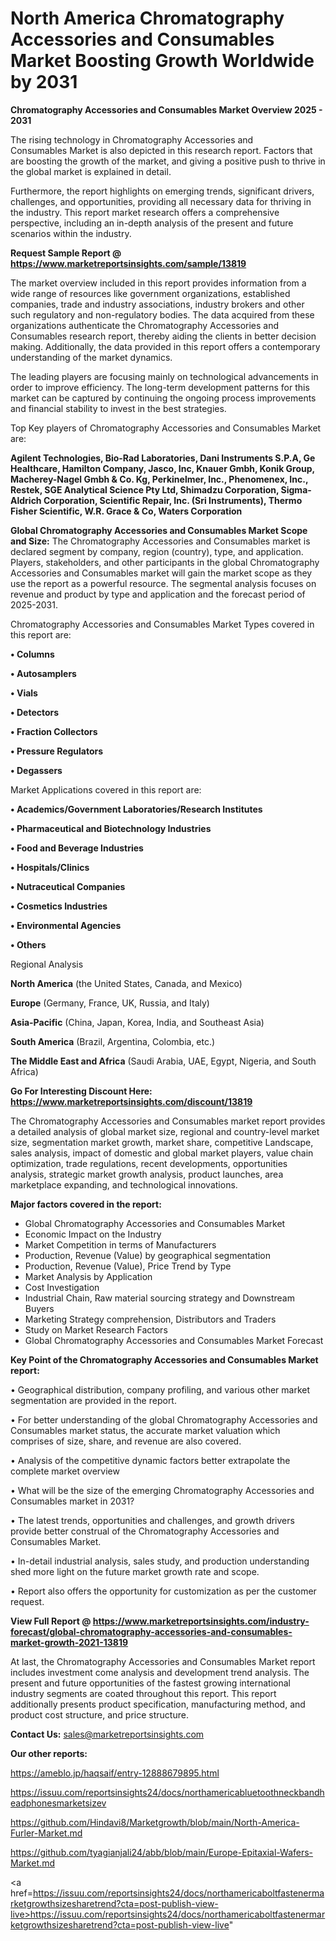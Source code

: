 # North America Chromatography Accessories and Consumables Market Boosting Growth Worldwide by 2031

<Strong> Chromatography Accessories and Consumables Market Overview 2025 - 2031</strong>

The rising technology in Chromatography Accessories and Consumables Market is also depicted in this research report. Factors that are boosting the growth of the market, and giving a positive push to thrive in the global market is explained in detail.

Furthermore, the report highlights on emerging trends, significant drivers, challenges, and opportunities, providing all necessary data for thriving in the industry. This report market research offers a comprehensive perspective, including an in-depth analysis of the present and future scenarios within the industry.

<strong>Request Sample Report @ <a href=https://www.marketreportsinsights.com/sample/13819>https://www.marketreportsinsights.com/sample/13819</a></strong>

The market overview included in this report provides information from a wide range of resources like government organizations, established companies, trade and industry associations, industry brokers and other such regulatory and non-regulatory bodies. The data acquired from these organizations authenticate the Chromatography Accessories and Consumables research report, thereby aiding the clients in better decision making. Additionally, the data provided in this report offers a contemporary understanding of the market dynamics.

The leading players are focusing mainly on technological advancements in order to improve efficiency. The long-term development patterns for this market can be captured by continuing the ongoing process improvements and financial stability to invest in the best strategies.

Top Key players of Chromatography Accessories and Consumables Market are:

<strong>Agilent Technologies, Bio-Rad Laboratories, Dani Instruments S.P.A, Ge Healthcare, Hamilton Company, Jasco, Inc, Knauer Gmbh, Konik Group, Macherey-Nagel Gmbh & Co. Kg, Perkinelmer, Inc., Phenomenex, Inc., Restek, SGE Analytical Science Pty Ltd, Shimadzu Corporation, Sigma-Aldrich Corporation, Scientific Repair, Inc. (Sri Instruments), Thermo Fisher Scientific, W.R. Grace & Co, Waters Corporation</strong>

<strong><b>Global Chromatography Accessories and Consumables Market Scope and Size:</b></strong>
The Chromatography Accessories and Consumables market is declared segment by company, region (country), type, and application. Players, stakeholders, and other participants in the global Chromatography Accessories and Consumables market will gain the market scope as they use the report as a powerful resource. The segmental analysis focuses on revenue and product by type and application and the forecast period of 2025-2031.

Chromatography Accessories and Consumables Market Types covered in this report are:

<strong>• Columns

• Autosamplers

• Vials

• Detectors

• Fraction Collectors

• Pressure Regulators

• Degassers</strong>

Market Applications covered in this report are:

<strong>• Academics/Government Laboratories/Research Institutes

• Pharmaceutical and Biotechnology Industries

• Food and Beverage Industries

• Hospitals/Clinics

• Nutraceutical Companies

• Cosmetics Industries

• Environmental Agencies

• Others</strong> 

Regional Analysis

<strong>North America</strong> (the United States, Canada, and Mexico)

<strong>Europe</strong> (Germany, France, UK, Russia, and Italy)

<strong>Asia-Pacific</strong> (China, Japan, Korea, India, and Southeast Asia)

<strong>South America</strong> (Brazil, Argentina, Colombia, etc.)

<strong>The Middle East and Africa</strong> (Saudi Arabia, UAE, Egypt, Nigeria, and South Africa)

<strong>Go For Interesting Discount Here: <a href=https://www.marketreportsinsights.com/discount/13819>https://www.marketreportsinsights.com/discount/13819</a></strong>

The Chromatography Accessories and Consumables market report provides a detailed analysis of global market size, regional and country-level market size, segmentation market growth, market share, competitive Landscape, sales analysis, impact of domestic and global market players, value chain optimization, trade regulations, recent developments, opportunities analysis, strategic market growth analysis, product launches, area marketplace expanding, and technological innovations.

<strong><b>Major factors covered in the report:</b></strong>
<ul>
  <li>Global Chromatography Accessories and Consumables Market </li>
  <li>Economic Impact on the Industry</li>
  <li>Market Competition in terms of Manufacturers</li>
  <li>Production, Revenue (Value) by geographical segmentation</li>
  <li>Production, Revenue (Value), Price Trend by Type</li>
  <li>Market Analysis by Application</li>
  <li>Cost Investigation</li>
  <li>Industrial Chain, Raw material sourcing strategy and Downstream Buyers</li>
  <li>Marketing Strategy comprehension, Distributors and Traders</li>
  <li>Study on Market Research Factors</li>
  <li>Global Chromatography Accessories and Consumables Market Forecast</li>
</ul>

<strong><b>Key Point of the Chromatography Accessories and Consumables Market report:</b></strong>

• Geographical distribution, company profiling, and various other market segmentation are provided in the report.

• For better understanding of the global Chromatography Accessories and Consumables market status, the accurate market valuation which comprises of size, share, and revenue are also covered.

• Analysis of the competitive dynamic factors better extrapolate the complete market overview

• What will be the size of the emerging Chromatography Accessories and Consumables market in 2031?

• The latest trends, opportunities and challenges, and growth drivers provide better construal of the Chromatography Accessories and Consumables Market.

• In-detail industrial analysis, sales study, and production understanding shed more light on the future market growth rate and scope.

• Report also offers the opportunity for customization as per the customer request.

<strong><b>View Full Report @ <a href=https://www.marketreportsinsights.com/industry-forecast/global-chromatography-accessories-and-consumables-market-growth-2021-13819>https://www.marketreportsinsights.com/industry-forecast/global-chromatography-accessories-and-consumables-market-growth-2021-13819</a></b></strong>


At last, the Chromatography Accessories and Consumables Market report includes investment come analysis and development trend analysis. The present and future opportunities of the fastest growing international industry segments are coated throughout this report. This report additionally presents product specification, manufacturing method, and product cost structure, and price structure.

<strong>Contact Us:</strong>
sales@marketreportsinsights.com

<strong>Our other reports:</strong>

<a href=https://ameblo.jp/haqsaif/entry-12888679895.html>https://ameblo.jp/haqsaif/entry-12888679895.html</a>

<a href=https://issuu.com/reportsinsights24/docs/northamericabluetoothneckbandheadphonesmarketsizev>https://issuu.com/reportsinsights24/docs/northamericabluetoothneckbandheadphonesmarketsizev</a>

<a href=https://github.com/Hindavi8/Marketgrowth/blob/main/North-America-Furler-Market.md>https://github.com/Hindavi8/Marketgrowth/blob/main/North-America-Furler-Market.md</a>

<a href=https://github.com/tyagianjali24/abb/blob/main/Europe-Epitaxial-Wafers-Market.md>https://github.com/tyagianjali24/abb/blob/main/Europe-Epitaxial-Wafers-Market.md</a>

<a href=https://issuu.com/reportsinsights24/docs/northamericaboltfastenermarketgrowthsizesharetrend?cta=post-publish-view-live>https://issuu.com/reportsinsights24/docs/northamericaboltfastenermarketgrowthsizesharetrend?cta=post-publish-view-live</a>"
